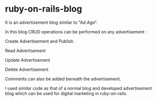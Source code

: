 # ruby-on-rails-blog

It is an advertisement blog similar to "Ad Age".

In this blog CRUD operations can be performed on any advertisement :

Create Advertisement and Publish

Read Advertisement

Update Advertisement

Delete Advertisement



Comments can also be added beneath the advertisement.


I used similar code as that of a normal blog and developed advertisement blog which can be used for digital marketing in ruby-on-rails.


